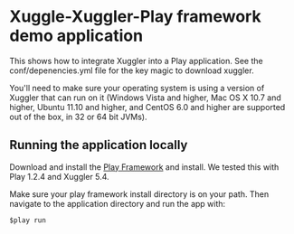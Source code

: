 # Xuggle-Xuggler-Play framework demo application

This shows how to integrate Xuggler into a Play application.  See
the conf/depenencies.yml file for the key magic to download xuggler.

You'll need to make sure your operating system is using a version
of Xuggler that can run on it (Windows Vista and higher,
Mac OS X 10.7 and higher, Ubuntu 11.10 and higher, and CentOS 6.0
and higher are supported out of the box, in 32 or 64 bit JVMs).

## Running the application locally

Download and install the <a href="http://www.playframework.org/">Play Framework</a> and install.  We tested this with Play 1.2.4 and Xuggler 5.4.

Make sure your play framework install directory is on your path. Then navigate to the application directory and run the app with:

    $play run

